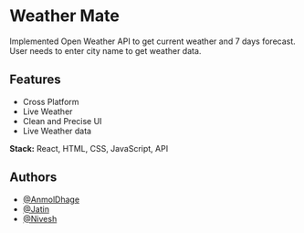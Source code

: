 
# Weather Mate

Implemented Open Weather API to get current weather and 7 days forecast.
User needs to enter city name to get weather data.



## Features

- Cross Platform
- Live Weather
- Clean and Precise UI
- Live Weather data

**Stack:** React, HTML, CSS, JavaScript, API

## Authors

- [@AnmolDhage](https://github.com/AnmolDhage)
- [@Jatin](https://github.com/Mr-Hypocrite)
- [@Nivesh](https://github.com/Nivesh42)
